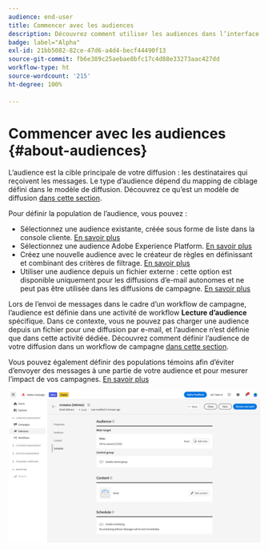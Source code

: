 ```yaml
---
audience: end-user
title: Commencer avec les audiences
description: Découvrez comment utiliser les audiences dans l’interface utilisateur web de Campaign.
badge: label="Alpha"
exl-id: 21bb5082-82ce-47d6-a4d4-becf44490f13
source-git-commit: fb6e389c25aebae8bfc17c4d88e33273aac427dd
workflow-type: ht
source-wordcount: '215'
ht-degree: 100%

---
```



# Commencer avec les audiences {#about-audiences}

<!--
Audience only created for the delivery, not available later-->


<!--
Three ways:
* existing audience

Campaign or AEP Audiences

* create new on the fly

query like AEP segment builder (same component with campaign data)

* import from file

show use case with a new audience creation (or import from file?)

control groups like acc: exract, random, based on attribute
-->


L’audience est la cible principale de votre diffusion : les destinataires qui reçoivent les messages. Le type d’audience dépend du mapping de ciblage défini dans le modèle de diffusion. Découvrez ce qu’est un modèle de diffusion [dans cette section](../msg/delivery-template.md).

Pour définir la population de l’audience, vous pouvez :

* Sélectionnez une audience existante, créée sous forme de liste dans la console cliente. [En savoir plus](add-audience.md)
* Sélectionnez une audience Adobe Experience Platform. [En savoir plus](aep-audience.md)
* Créez une nouvelle audience avec le créateur de règles en définissant et combinant des critères de filtrage. [En savoir plus](segment-builder.md)
* Utiliser une audience depuis un fichier externe : cette option est disponible uniquement pour les diffusions d’e-mail autonomes et ne peut pas être utilisée dans les diffusions de campagne. [En savoir plus](file-audience.md)

Lors de l’envoi de messages dans le cadre d’un workflow de campagne, l’audience est définie dans une activité de workflow **Lecture d’audience** spécifique. Dans ce contexte, vous ne pouvez pas charger une audience depuis un fichier pour une diffusion par e-mail, et l’audience n’est définie que dans cette activité dédiée. Découvrez comment définir l’audience de votre diffusion dans un workflow de campagne [dans cette section](../workflows/orchestrate-activities.md).

Vous pouvez également définir des populations témoins afin d’éviter d’envoyer des messages à une partie de votre audience et pour mesurer l’impact de vos campagnes. [En savoir plus](control-group.md)

![](assets/about-audience.png)


